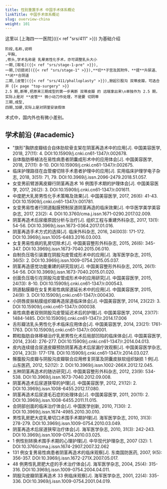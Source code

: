 ```yaml
---
title: 性别重置手术 中国手术体系概论
linkTitle: 中国手术体系概论
slug: overview-china
weight: 101
---
```


这里以 [上海四一一医院]({{< ref "srs/411" >}}) 为基础介绍

```csv
阶段,名称,说明
,平胸,
,修头,学术名称是 乳晕男性化手术，亦可调整乳头大小
一期,[取毛]({{< ref "srs/stage-1-pre" >}}),
一期,[切提闭]({{< ref "srs/stage-1" >}}),**切**子宫及其附件、**提**升尿道、**闭**合阴道
二期,[皮管]({{< ref "srs/411/phalloplasty" >}}),掀起引股沟 双蒂皮瓣，可选合并 {{< page "top-surgery" >}}
2.5 期,断蒂,把原来三期成型的第一步离断 双蒂皮瓣 的 远端拿出来\n单独作为 2.5 期，实际上是对 **皮管** 微小动刀作处理，不是要 切阴蒂
三期,成型,
四期,加硬,实际上是对阴茎安装假体
```

术式中，国内外也有微小差别。

## 学术前沿 {#academic}

- "旗形"胸脐皮瓣结合自体肋软骨支架在阴茎再造术中的应用[J]. 中国美容医学, 2018, 27(11): 4. DOI:10.15909/j.cnki.cn61-1347/r.002678.
- 自体脂肪移植法在易性病患者阴囊成形术中的应用体会[J]. 中国美容医学, 2018, 27(11): 8-10. DOI:10.15909/j.cnki.cn61-1347/r.002675.
- 临床护理路径在血管瘤切除手术患者护理中的应用[J]. 实用临床护理学电子杂志, 2018, 3(51): 71, 79. DOI:10.3969/j.issn.2096-2479.2018.51.057.
- 女变男前臂游离皮瓣行阴茎再造术 16 例围手术期的护理体会[J]. 中国美容医学, 2017, 26(2): 3. DOI:10.15909/j.cnki.cn61-1347/r.001611.
- 中度肥大乳房男性化手术策略及效果[J]. 中国美容医学, 2017, 26(6): 41-43. DOI:10.15909/j.cnki.cn61-1347/r.001781.
- 女变男易性者行阴道黏膜预制尿道阴茎再造的临床效果[J]. 中华医学美学美容杂志, 2017, 23(2): 4. DOI:10.3760/cma.j.issn.1671-0290.2017.02.009.
- 阴茎再造术后尿瘘原因分析与治疗[J]. 组织工程与重建外科杂志, 2017, 13(1): 54-56. DOI:10.3969/j.issn.1673-0364.2017.01.016.
- 阴茎再造手术方式的选择[J]. 临床外科杂志, 2016, 24(003): 171-172. DOI:10.3969/j.issn.1005-6483.2016.03.003.
- 女复男易性病的乳房切除术[J]. 中国美容整形外科杂志, 2015, 26(6): 345-347. DOI:10.3969/j.issn.1673-7040.2015.06.010.
- 自制负压吸引装置在阴股沟皮管成形术中的应用[J]. 海军医学杂志, 2015, 36(5): 2. DOI:10.3969/j.issn.1009-0754.2015.05.037.
- 阴茎再造感觉功能重建的研究现状[J]. 中国美容整形外科杂志, 2015, 26(1): 54-56. DOI:10.3969/j.issn.1673-7040.2015.01.020.
- 创面负压吸引在阴股沟皮管成形术中的应用研究[J]. 中国美容医学, 2015, 24(13): 8-10. DOI:10.15909/j.cnki.cn61-1347/r.000543.
- 阴道黏膜瓣在女复男易性病尿道延长术中的应用[J]. 中国美容医学, 2015, 24(9): 3. DOI:10.15909/j.cnki.cn61-1347/r.000430.
- 小阴唇皮肤粘膜组织瓣再造尿道临床体会[J]. 中国美容医学, 2014, 23(22): 3. DOI:10.15909/j.cnki.cn61-1347/r.000038.
- 易性病患者双侧阴股沟皮管延迟术后的护理[J]. 中国美容医学, 2014, 23(17): 1484-1485. DOI:10.15909/j.cnki.cn61-1347/r.2014.17.006
- 舌形瓣法乳头男性化手术临床应用体会[J]. 中国美容医学, 2014, 23(21): 1761-1763. DOI:10.15909/j.cnki.cn61-1347/r.000001.
- 颗粒脂肪自体移植治疗乳房男性化术后局部凹陷的临床体会[J]. 中国美容医学, 2014, 23(4): 276-277. DOI:10.15909/j.cnki.cn61-1347/r.2014.04.013.
- 皮内连续缝合尿道皮瓣预防阴茎再造术后尿漏疗效观察[J]. 中国美容医学杂志, 2014, 23(3): 177-178. DOI:10.15909/j.cnki.cn61-1347/r.2014.03.027.
- 髂腹股沟皮瓣与阴股沟皮瓣联合应用修复阴茎及阴囊皮肤软组织缺损 1 例[J]. 山东医药, 2012, 52(12): 2. DOI:10.3969/j.issn.1002-266X.2012.12.045.
- 五种阴茎再造术的随访研究[J]. 中国美容整形外科杂志, 2012, 23(9): 534-538. DOI:10.3969/j.issn.1673-7040.2012.09.008.
- 阴茎再造术后尿道狭窄的护理[J]. 中国美容医学, 2012, 21(12): 2. DOI:10.3969/j.issn.1008-6455.2012.17.080.
- 阴茎再造术后尿道毛石症的处理体会[J]. 中国美容医学, 2011, 20(11): 2. DOI:10.3969/j.issn.1008-6455.2011.11.015.
- 会阴部创面的临床治疗体会[J]. 中国医学创新, 2010, 7(30): 2. DOI:10.3969/j.issn.1674-4985.2010.30.010.
- 男性乳房肥大症乳晕切口术围手术期护理[J]. 海军医学杂志, 2010, 31(3): 278-279. DOI:10.3969/j.issn.1009-0754.2010.03.049.
- 阴茎再造术后尿道狭窄治疗体会[J]. 海军医学杂志, 2010, 31(3): 242-243. DOI:10.3969/j.issn.1009-0754.2010.03.025.
- 1 例性别转换术围手术期的心理护理[J]. 中华现代护理杂志, 2007 (32): 1. DOI:10.3760/cma.j.issn.1674-2907.2007.32.062
- 131 例女复男易性病患者阴茎再造术的临床观察[J]. 东南国防医药, 2007, 9(5): 356-357. DOI:10.3969/j.issn.1672-271X.2007.05.017.
- 48 例男性乳房肥大症的手术治疗体会[J]. 海军医学杂志, 2004, 25(4): 315-316. DOI:10.3969/j.issn.1009-0754.2004.04.011.
- 阴股沟皮瓣阴茎再造术 33 例临床观察[J]. 海军医学杂志, 2001, 22(4): 335-336. DOI:10.3969/j.issn.1009-0754.2001.04.019.
